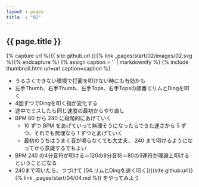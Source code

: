 ```yaml
---
layout : pages
title  : "02"
---
```


## {{ page.title }}

{% capture url %}{{ site.github.url }}{% link _pages/start/02/images/02.svg %}{% endcapture %}
{% assign caption = '' | markdownify %}
{% include thumbnail.html url=url caption=caption %}


* うるさくできない環境で打面を叩けない時にも有効かも
* 左手Thumb、右手Thumb、左手Tops、右手Topsの順番でリムとDingを叩く
* 4回ずつでDingを叩く指が変化する
* 途中でミスしたら同じ速度の最初からやり直し
* BPM 80 から 240 に段階的にあげていく
  * 10 ずつ BPM をあげていって無理そうになったらできた速さから 5 ずつ、それでも無理なら 1 ずつとあげていく
  * 最初のうちはうまく音が鳴らなくても大丈夫、 240 まで叩けるようになってから意識するでもよい
* BPM 240 の4分音符が叩ける＝120の8分音符＝80の3連符が理論上叩けるということになる
* 240まで叩いたら、つづけて [04.リムとDingを速く叩く]({{site.github.url}}{% link _pages/start/04/04.md %}) をやってみよう
